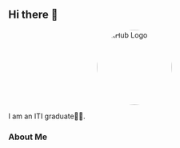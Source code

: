 ## Hi there 👋

<div style="display: flex; justify-content: center; align-items: center;"> <img src="https://github.com/somia213/somia213/assets/105312434/7abd360f-def1-4cd4-bcbe-a4b423112809" alt="GitHub Logo" style="border-radius: 50%; width: 150px; height: 150px;"> </div>

I am an ITI graduate💪🔥.

### About Me

<!-- Write a brief introduction about yourself, your background, interests, and any relevant experience or projects. -->
<!--
**somia213/somia213** is a ✨ _special_ ✨ repository because its `README.md` (this file) appears on your GitHub profile.

Here are some ideas to get you started:

- 🔭 I’m currently working on ...
- 🌱 I’m currently learning ...
- 👯 I’m looking to collaborate on ...
- 🤔 I’m looking for help with ...
- 💬 Ask me about ...
- 📫 How to reach me: ...
- 😄 Pronouns: ...
- ⚡ Fun fact: ...
-->
